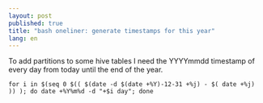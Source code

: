 ```yaml
---
layout: post
published: true
title: "bash oneliner: generate timestamps for this year"
lang: en
---
```


To add partitions to some hive tables I need the YYYYmmdd timestamp of
every day from today until the end of the year.

    for i in $(seq 0 $(( $(date -d $(date +%Y)-12-31 +%j) - $( date +%j) )) ); do date +%Y%m%d -d "+$i day"; done

